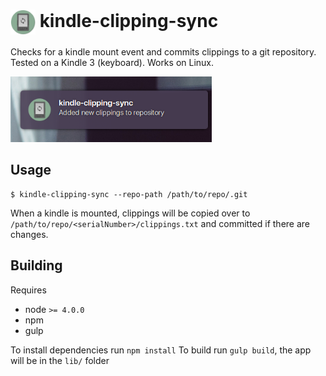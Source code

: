 # <img src="icon.svg" alt="app logo" width="40" height="40" style="vertical-align:middle"> kindle-clipping-sync

Checks for a kindle mount event and commits clippings to a git repository. Tested on a Kindle 3 (keyboard). Works on Linux.

<img src="screenshot.png" alt="app screenshot" width="322" height="105">


## Usage

```
$ kindle-clipping-sync --repo-path /path/to/repo/.git
```

When a kindle is mounted, clippings will be copied over to `/path/to/repo/<serialNumber>/clippings.txt` and committed if there are changes.

## Building

Requires

* node `>= 4.0.0`
* npm
* gulp

To install dependencies run `npm install`
To build run `gulp build`, the app will be in the `lib/` folder
